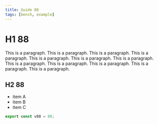 ```yaml
---
title: Guide 88
tags: [bench, example]
---
```


# H1 88

This is a paragraph. This is a paragraph. This is a paragraph. This is a paragraph. This is a paragraph. This is a paragraph. This is a paragraph. This is a paragraph. This is a paragraph. This is a paragraph. This is a paragraph. This is a paragraph. 

## H2 88

- item A
- item B
- item C

```ts
export const v88 = 88;
```